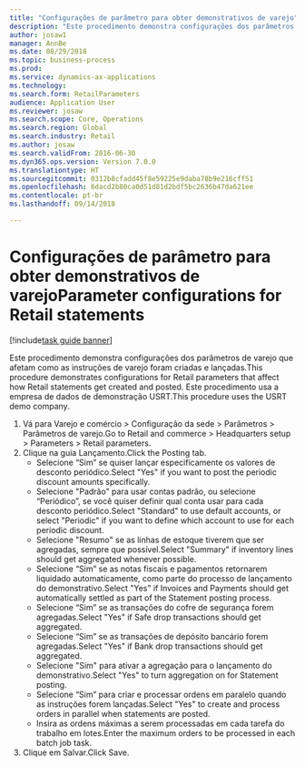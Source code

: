 ```yaml
--- 
title: "Configurações de parâmetro para obter demonstrativos de varejo"
description: "Este procedimento demonstra configurações dos parâmetros de varejo que afetam como as instruções de varejo foram criadas e lançadas."
author: josaw1
manager: AnnBe
ms.date: 08/29/2018
ms.topic: business-process
ms.prod: 
ms.service: dynamics-ax-applications
ms.technology: 
ms.search.form: RetailParameters
audience: Application User
ms.reviewer: josaw
ms.search.scope: Core, Operations
ms.search.region: Global
ms.search.industry: Retail
ms.author: josaw
ms.search.validFrom: 2016-06-30
ms.dyn365.ops.version: Version 7.0.0
ms.translationtype: HT
ms.sourcegitcommit: 0312b8cfadd45f8e59225e9daba78b9e216cff51
ms.openlocfilehash: 6dacd2b80ca0d51d81d2bdf5bc2636b47da621ee
ms.contentlocale: pt-br
ms.lasthandoff: 09/14/2018

---
```

# <a name="parameter-configurations-for-retail-statements"></a><span data-ttu-id="5019f-103">Configurações de parâmetro para obter demonstrativos de varejo</span><span class="sxs-lookup"><span data-stu-id="5019f-103">Parameter configurations for Retail statements</span></span>

[!include[task guide banner](../includes/task-guide-banner.md)]

<span data-ttu-id="5019f-104">Este procedimento demonstra configurações dos parâmetros de varejo que afetam como as instruções de varejo foram criadas e lançadas.</span><span class="sxs-lookup"><span data-stu-id="5019f-104">This procedure demonstrates configurations for Retail parameters that affect how Retail statements get created and posted.</span></span> <span data-ttu-id="5019f-105">Este procedimento usa a empresa de dados de demonstração USRT.</span><span class="sxs-lookup"><span data-stu-id="5019f-105">This procedure uses the USRT demo company.</span></span>

1. <span data-ttu-id="5019f-106">Vá para Varejo e comércio > Configuração da sede > Parâmetros > Parâmetros de varejo.</span><span class="sxs-lookup"><span data-stu-id="5019f-106">Go to Retail and commerce > Headquarters setup  > Parameters > Retail parameters.</span></span>
2. <span data-ttu-id="5019f-107">Clique na guia Lançamento.</span><span class="sxs-lookup"><span data-stu-id="5019f-107">Click the Posting tab.</span></span>
    * <span data-ttu-id="5019f-108">Selecione “Sim” se quiser lançar especificamente os valores de desconto periódico.</span><span class="sxs-lookup"><span data-stu-id="5019f-108">Select "Yes" if you want to post the periodic discount amounts specifically.</span></span>  
    * <span data-ttu-id="5019f-109">Selecione "Padrão" para usar contas padrão, ou selecione “Periódico”, se você quiser definir qual conta usar para cada desconto periódico.</span><span class="sxs-lookup"><span data-stu-id="5019f-109">Select "Standard" to use default accounts, or select "Periodic" if you want to define which account to use for each periodic discount.</span></span>  
    * <span data-ttu-id="5019f-110">Selecione "Resumo" se as linhas de estoque tiverem que ser agregadas, sempre que possível.</span><span class="sxs-lookup"><span data-stu-id="5019f-110">Select "Summary" if inventory lines should get aggregated whenever possible.</span></span>  
    * <span data-ttu-id="5019f-111">Selecione “Sim” se as notas fiscais e pagamentos retornarem liquidado automaticamente, como parte do processo de lançamento do demonstrativo.</span><span class="sxs-lookup"><span data-stu-id="5019f-111">Select "Yes" if Invoices and Payments should get automatically settled as part of the Statement posting process.</span></span>  
    * <span data-ttu-id="5019f-112">Selecione “Sim” se as transações do cofre de segurança forem agregadas.</span><span class="sxs-lookup"><span data-stu-id="5019f-112">Select "Yes" if Safe drop transactions should get aggregated.</span></span>  
    * <span data-ttu-id="5019f-113">Selecione “Sim” se as transações de depósito bancário forem agregadas.</span><span class="sxs-lookup"><span data-stu-id="5019f-113">Select "Yes" if Bank drop transactions should get aggregated.</span></span>  
    * <span data-ttu-id="5019f-114">Selecione "Sim" para ativar a agregação para o lançamento do demonstrativo.</span><span class="sxs-lookup"><span data-stu-id="5019f-114">Select "Yes" to turn aggregation on for Statement posting.</span></span>  
    * <span data-ttu-id="5019f-115">Selecione “Sim” para criar e processar ordens em paralelo quando as instruções forem lançadas.</span><span class="sxs-lookup"><span data-stu-id="5019f-115">Select "Yes" to create and process orders in parallel when statements are posted.</span></span>  
    * <span data-ttu-id="5019f-116">Insira as ordens máximas a serem processadas em cada tarefa do trabalho em lotes.</span><span class="sxs-lookup"><span data-stu-id="5019f-116">Enter the maximum orders to be processed in each batch job task.</span></span>  
3. <span data-ttu-id="5019f-117">Clique em Salvar.</span><span class="sxs-lookup"><span data-stu-id="5019f-117">Click Save.</span></span>


